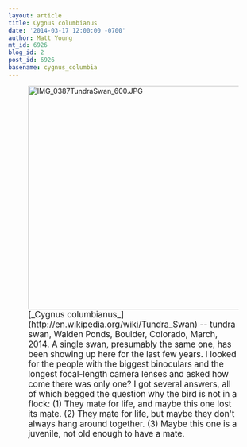 ```yaml
---
layout: article
title: Cygnus columbianus
date: '2014-03-17 12:00:00 -0700'
author: Matt Young
mt_id: 6926
blog_id: 2
post_id: 6926
basename: cygnus_columbia
---
```

<figure>
<img src="/PT/uploads/2014/IMG_0387TundraSwan_600.JPG" alt="IMG_0387TundraSwan_600.JPG" width="600" height="450" />
<figcaption markdown="span">
<big>[_Cygnus columbianus_](http://en.wikipedia.org/wiki/Tundra_Swan) -- tundra swan, Walden Ponds, Boulder, Colorado, March, 2014. A single swan, presumably the same one, has been showing up here for the last few years. I looked for the people with the biggest binoculars and the longest focal-length camera lenses and asked how come there was only one? I got several answers, all of which begged the question why the bird is not in a flock: (1) They mate for life, and maybe this one lost its mate. (2) They mate for life, but maybe they don't always hang around together. (3) Maybe this one is a juvenile, not old enough to have a mate.</big>

</figcaption>
</figure>
